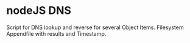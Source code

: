 # nodeJS DNS
Script for DNS lookup and reverse for several Object Items. Filesystem Appendfile with results and Timestamp.

